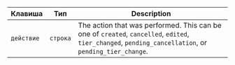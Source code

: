 | Клавиша    | Тип      | Description                                                                                                                                           |
| ---------- | -------- | ----------------------------------------------------------------------------------------------------------------------------------------------------- |
| `действие` | `строка` | The action that was performed. This can be one of `created`, `cancelled`, `edited`, `tier_changed`, `pending_cancellation`, or `pending_tier_change`. |
